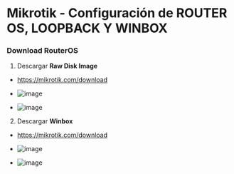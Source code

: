 # Mikrotik - Configuración de ROUTER OS, LOOPBACK Y WINBOX

### Download RouterOS

1. Descargar **Raw Disk Image**

- https://mikrotik.com/download

- ![image](https://user-images.githubusercontent.com/94720207/177075613-69dfcf6f-7e42-494a-9975-30daa39b5012.png)

- ![image](https://user-images.githubusercontent.com/94720207/177075639-57c3d62f-0469-4844-8f45-2d8c914d36d2.png)

2. Descargar **Winbox**

- https://mikrotik.com/download

- ![image](https://user-images.githubusercontent.com/94720207/177075768-efd4212b-cdfd-4e3b-b2aa-9900ba61ec08.png)

- ![image](https://user-images.githubusercontent.com/94720207/177075801-6150f826-acff-4585-bb63-9da91e00b1d2.png)

